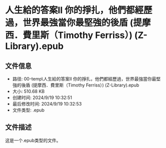 ﻿# 人生給的答案II  你的掙扎，他們都經歷過，世界最強當你最堅強的後盾 (提摩西．費里斯（Timothy Ferriss）) (Z-Library).epub

## 文件信息
- 路径: 00-temp\人生給的答案II  你的掙扎，他們都經歷過，世界最強當你最堅強的後盾 (提摩西．費里斯（Timothy Ferriss）) (Z-Library).epub
- 大小: 510.68 KB
- 创建时间: 2024/9/19 10:32:51
- 最后修改时间: 2024/9/19 10:32:53
- 文件类型: .epub

## 文件描述
这是一个.epub类型的文件。

